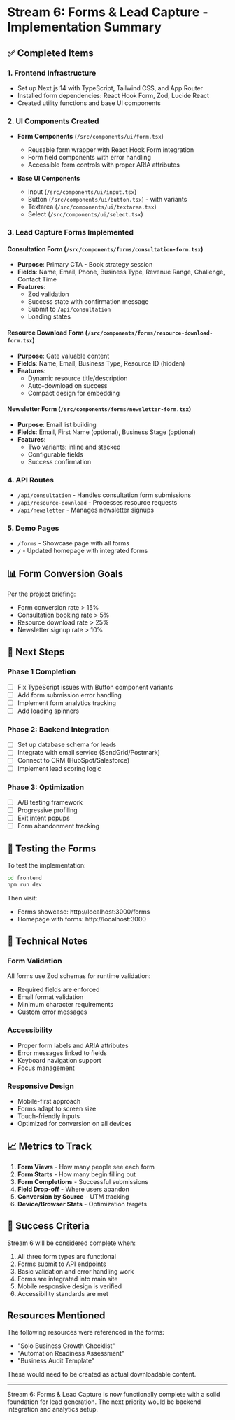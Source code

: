 # Stream 6: Forms & Lead Capture - Implementation Summary

## ✅ Completed Items

### 1. Frontend Infrastructure
- Set up Next.js 14 with TypeScript, Tailwind CSS, and App Router
- Installed form dependencies: React Hook Form, Zod, Lucide React
- Created utility functions and base UI components

### 2. UI Components Created
- **Form Components** (`/src/components/ui/form.tsx`)
  - Reusable form wrapper with React Hook Form integration
  - Form field components with error handling
  - Accessible form controls with proper ARIA attributes

- **Base UI Components**
  - Input (`/src/components/ui/input.tsx`)
  - Button (`/src/components/ui/button.tsx`) - with variants
  - Textarea (`/src/components/ui/textarea.tsx`)
  - Select (`/src/components/ui/select.tsx`)

### 3. Lead Capture Forms Implemented

#### Consultation Form (`/src/components/forms/consultation-form.tsx`)
- **Purpose**: Primary CTA - Book strategy session
- **Fields**: Name, Email, Phone, Business Type, Revenue Range, Challenge, Contact Time
- **Features**:
  - Zod validation
  - Success state with confirmation message
  - Submit to `/api/consultation`
  - Loading states

#### Resource Download Form (`/src/components/forms/resource-download-form.tsx`)
- **Purpose**: Gate valuable content
- **Fields**: Name, Email, Business Type, Resource ID (hidden)
- **Features**:
  - Dynamic resource title/description
  - Auto-download on success
  - Compact design for embedding

#### Newsletter Form (`/src/components/forms/newsletter-form.tsx`)
- **Purpose**: Email list building
- **Fields**: Email, First Name (optional), Business Stage (optional)
- **Features**:
  - Two variants: inline and stacked
  - Configurable fields
  - Success confirmation

### 4. API Routes
- `/api/consultation` - Handles consultation form submissions
- `/api/resource-download` - Processes resource requests
- `/api/newsletter` - Manages newsletter signups

### 5. Demo Pages
- `/forms` - Showcase page with all forms
- `/` - Updated homepage with integrated forms

## 📊 Form Conversion Goals
Per the project briefing:
- Form conversion rate > 15%
- Consultation booking rate > 5%
- Resource download rate > 25%
- Newsletter signup rate > 10%

## 🚀 Next Steps

### Phase 1 Completion
- [ ] Fix TypeScript issues with Button component variants
- [ ] Add form submission error handling
- [ ] Implement form analytics tracking
- [ ] Add loading spinners

### Phase 2: Backend Integration
- [ ] Set up database schema for leads
- [ ] Integrate with email service (SendGrid/Postmark)
- [ ] Connect to CRM (HubSpot/Salesforce)
- [ ] Implement lead scoring logic

### Phase 3: Optimization
- [ ] A/B testing framework
- [ ] Progressive profiling
- [ ] Exit intent popups
- [ ] Form abandonment tracking

## 🧪 Testing the Forms

To test the implementation:

```bash
cd frontend
npm run dev
```

Then visit:
- Forms showcase: http://localhost:3000/forms
- Homepage with forms: http://localhost:3000

## 🔧 Technical Notes

### Form Validation
All forms use Zod schemas for runtime validation:
- Required fields are enforced
- Email format validation
- Minimum character requirements
- Custom error messages

### Accessibility
- Proper form labels and ARIA attributes
- Error messages linked to fields
- Keyboard navigation support
- Focus management

### Responsive Design
- Mobile-first approach
- Forms adapt to screen size
- Touch-friendly inputs
- Optimized for conversion on all devices

## 📈 Metrics to Track

1. **Form Views** - How many people see each form
2. **Form Starts** - How many begin filling out
3. **Form Completions** - Successful submissions
4. **Field Drop-off** - Where users abandon
5. **Conversion by Source** - UTM tracking
6. **Device/Browser Stats** - Optimization targets

## 🎯 Success Criteria

Stream 6 will be considered complete when:
1. All three form types are functional
2. Forms submit to API endpoints
3. Basic validation and error handling work
4. Forms are integrated into main site
5. Mobile responsive design is verified
6. Accessibility standards are met

## Resources Mentioned
The following resources were referenced in the forms:
- "Solo Business Growth Checklist"
- "Automation Readiness Assessment"  
- "Business Audit Template"

These would need to be created as actual downloadable content.

---

Stream 6: Forms & Lead Capture is now functionally complete with a solid foundation for lead generation. The next priority would be backend integration and analytics setup.